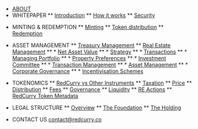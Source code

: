 <!-- docs/_sidebar.md -->

* [ABOUT](/)
* WHITEPAPER
** [Introduction](/whitepaper/intro.md)
** [How it works](/whitepaper/how.md)
** [Security](/whitepaper/security.md)
<!-- ** [Price stability](/whitepaper/price.md) -->

* MINTING & REDEMPTION
** [Minting](/minting/minting.md)
** [Token distribution](/minting/distribution.md)
** [Redemption](/minting/redemption.md)

* ASSET MANAGEMENT
** [Treasury Management](/asset/treasury/treasury.md)
** [Real Estate Management](/asset/real/real.md)
** * [Net Asset Value](/asset/real/real.md)
** * [Strategy](/asset/real/strategy.md)
** * [Transactions](/asset/real/transactions.md)
** * [Managing Portfolio](/asset/real/portfolio.md)
** * [Property Preferences](/asset/real/preferences.md)
** * [Investment Committee](/asset/real/committee.md)
** * [Transaction Management](/asset/real/txnManagement.md)
** * [Asset Management](/asset/real/assetManagement.md)
** * [Corporate Governance](/asset/real/governance.md)
** * [Incentivisation Schemes](/asset/real/incentivisation.md)

* TOKENOMICS
** [RedCurry vs Other Instruments](/asset/tokenomics/tokenomics.md)
** [Taxation](/asset/tokenomics/taxation.md)
** [Price](/asset/tokenomics/token.md)
** [Distribution](/asset/tokenomics/distribution.md)
** [Fees](/asset/tokenomics/fees.md)
** [Governance](/asset/tokenomics/governance.md)
** [Liquidity](/asset/tokenomics/liquidity.md)
** [RE Actions](/asset/tokenomics/reActions.md)
** [RedCurry Token Metadata](/asset/tokenomics/meta.md)


* LEGAL STRUCTURE
** [Overview](/asset/legal/overview.md)
** [The Foundation](/asset/legal/foundation.md)
** [The Holding](/asset/legal/holding.md)

* CONTACT US
contact@redcurry.co



